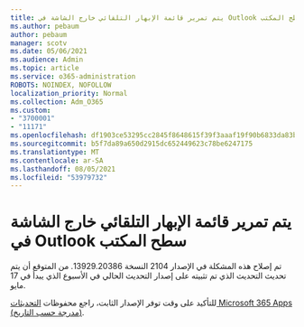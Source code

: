 ```yaml
---
title: يتم تمرير قائمة الإبهار التلقائي خارج الشاشة في Outlook سطح المكتب
ms.author: pebaum
author: pebaum
manager: scotv
ms.date: 05/06/2021
ms.audience: Admin
ms.topic: article
ms.service: o365-administration
ROBOTS: NOINDEX, NOFOLLOW
localization_priority: Normal
ms.collection: Adm_O365
ms.custom:
- "3700001"
- "11171"
ms.openlocfilehash: df1903ce53295cc2845f8648615f39f3aaaf19f90b6833da83b27ba836e44d4e
ms.sourcegitcommit: b5f7da89a650d2915dc652449623c78be6247175
ms.translationtype: MT
ms.contentlocale: ar-SA
ms.lasthandoff: 08/05/2021
ms.locfileid: "53979732"
---
```

# <a name="autocomplete-list-scrolls-off-the-screen-in-outlook-desktop"></a>يتم تمرير قائمة الإبهار التلقائي خارج الشاشة في Outlook سطح المكتب

تم إصلاح هذه المشكلة في الإصدار 2104 النسخة 13929.20386. من المتوقع أن يتم تحديث التحديث الذي تم تثبيته على إصدار التحديث الحالي في الأسبوع الذي يبدأ في 17 مايو. 

للتأكيد على وقت توفر الإصدار الثابت، راجع محفوظات [التحديثات Microsoft 365 Apps (مدرجة حسب التاريخ)](/officeupdates/update-history-microsoft365-apps-by-date).